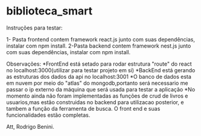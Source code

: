 # biblioteca_smart

Instruções para testar:

1- Pasta frontend contem framework react.js junto com suas dependências,
instalar com npm install.
2-Pasta backend contem framework nest.js junto com suas dependências,
instalar com npm install.

Observações:
*FrontEnd está setado para rodar estrutura "route" do react no localhost:3000(utilizar para testar projeto em si)
*BackEnd está gerando as estruturas dos dados da api no localhost:3001
*O banco de dados esta em nuvem por meio do "atlas" do mongodb,portanto será necessario me passar o ip externo da máquina que será usada para testar a aplicação
*No momento ainda não foram implementadas as funções de crud de livros e usuarios,mas estão construidas no backend para utilizacao posterior, e tambem a função
da ferramenta de busca. O front end e suas funcionalidades estão completas.




Att, Rodrigo Benini.


